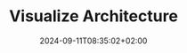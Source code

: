 ---weight: 330title: "Visualize Architecture"description: "Learn how to Visualize various aspects of architecture"icon: "draw"date: "2024-09-11T08:35:02+02:00"lastmod: "2024-09-11T08:35:02+02:00"draft: falsetoc: true---
